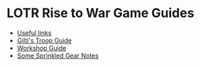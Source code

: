 # LOTR Rise to War Game Guides

- [Useful links](useful.links.md)
- [Gilti's Troop Guide](troop.guide-by.gilti.md)
- [Workshop Guide](workshop.guide.md)
- [Some Sprinkled Gear Notes](some.sprinkled.gear.notes.md)
